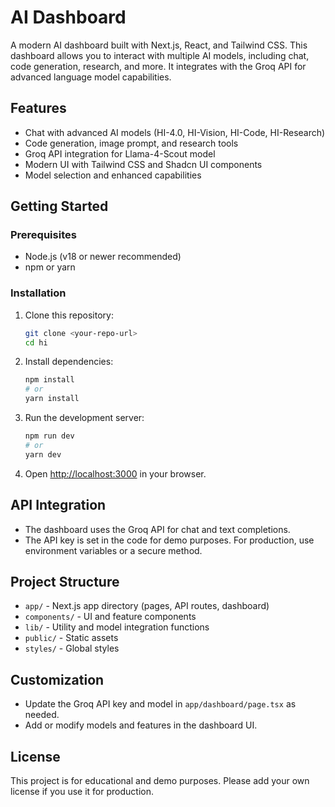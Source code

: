 # AI Dashboard

A modern AI dashboard built with Next.js, React, and Tailwind CSS. This dashboard allows you to interact with multiple AI models, including chat, code generation, research, and more. It integrates with the Groq API for advanced language model capabilities.

## Features
- Chat with advanced AI models (HI-4.0, HI-Vision, HI-Code, HI-Research)
- Code generation, image prompt, and research tools
- Groq API integration for Llama-4-Scout model
- Modern UI with Tailwind CSS and Shadcn UI components
- Model selection and enhanced capabilities

## Getting Started

### Prerequisites
- Node.js (v18 or newer recommended)
- npm or yarn

### Installation
1. Clone this repository:
   ```sh
   git clone <your-repo-url>
   cd hi
   ```
2. Install dependencies:
   ```sh
   npm install
   # or
   yarn install
   ```
3. Run the development server:
   ```sh
   npm run dev
   # or
   yarn dev
   ```
4. Open [http://localhost:3000](http://localhost:3000) in your browser.

## API Integration
- The dashboard uses the Groq API for chat and text completions.
- The API key is set in the code for demo purposes. For production, use environment variables or a secure method.

## Project Structure
- `app/` - Next.js app directory (pages, API routes, dashboard)
- `components/` - UI and feature components
- `lib/` - Utility and model integration functions
- `public/` - Static assets
- `styles/` - Global styles

## Customization
- Update the Groq API key and model in `app/dashboard/page.tsx` as needed.
- Add or modify models and features in the dashboard UI.

## License
This project is for educational and demo purposes. Please add your own license if you use it for production.
